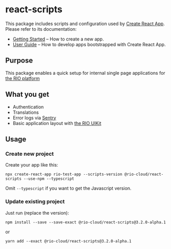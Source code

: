 # react-scripts

This package includes scripts and configuration used by [Create React App](https://github.com/facebook/create-react-app).<br>
Please refer to its documentation:

-   [Getting Started](https://facebook.github.io/create-react-app/docs/getting-started) – How to create a new app.
-   [User Guide](https://facebook.github.io/create-react-app/) – How to develop apps bootstrapped with Create React App.

## Purpose

This package enables a quick setup for internal single page applications for [the RIO platform](https://rio.cloud)

## What you get

-   Authentication
-   Translations
-   Error logs via [Sentry](https://sentry.io)
-   Basic application layout with [the RIO UIKit](https://uikit.developers.rio.cloud)

## Usage

### Create new project

Create your app like this:

```
npx create-react-app rio-test-app --scripts-version @rio-cloud/react-scripts --use-npm --typescript
```

Omit `--typescript` if you want to get the Javascript version.

### Update existing project

Just run (replace the version):

```
npm install --save --save-exact @rio-cloud/react-scripts@3.2.0-alpha.1
```

or

```
yarn add --exact @rio-cloud/react-scripts@3.2.0-alpha.1
```
